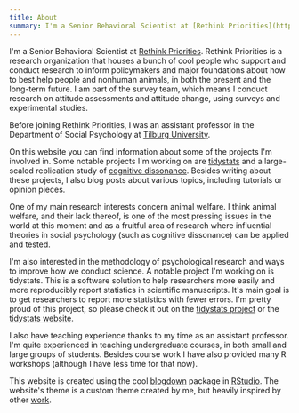 ```yaml
---
title: About
summary: I'm a Senior Behavioral Scientist at [Rethink Priorities](https://rethinkpriorities.org). I am part of the survey team, which means I conduct research on attitude assessments and attitude change, using surveys and experimental designs. Before joining Rethink Priorities, I was an assistant professor in the Department of Social Psychology at [Tilburg University](https://www.tilburguniversity.edu). On this website you can find information about some of the projects I'm involved in. I also blog posts about various topics related to my work.
---
```


I'm a Senior Behavioral Scientist at [Rethink Priorities](https://rethinkpriorities.org). Rethink Priorities is a research organization that houses a bunch of cool people who support and conduct research to inform policymakers and major foundations about how to best help people and nonhuman animals, in both the present and the long-term future. I am part of the survey team, which means I conduct research on attitude assessments and attitude change, using surveys and experimental studies.

Before joining Rethink Priorities, I was an assistant professor in the Department of Social Psychology at [Tilburg University](https://www.tilburguniversity.edu). 

On this website you can find information about some of the projects I'm involved in. Some notable projects I'm working on are [tidystats](/projects/tidystats/) and a large-scaled replication study of [cognitive dissonance](/projects/cognitive-dissonance/). Besides writing about these projects, I also blog posts about various topics, including tutorials or opinion pieces.

One of my main research interests concern animal welfare. I think animal welfare, and their lack thereof, is one of the most pressing issues in the world at this moment and as a fruitful area of research where influential theories in social psychology (such as cognitive dissonance) can be applied and tested.

I'm also interested in the methodology of psychological research and ways to improve how we conduct science. A notable project I'm working on is tidystats. This is a software solution to help researchers more easily and more reproducibly report statistics in scientific manuscripts. It's main goal is to get researchers to report more statistics with fewer errors. I'm pretty proud of this project, so please check it out on the [tidystats project](/projects/tidystats/) or the [tidystats website](https://tidystats.io).

I also have teaching experience thanks to my time as an assistant professor. I'm quite experienced in teaching undergraduate courses, in both small and large groups of students. Besides course work I have also provided many R workshops (although I have less time for that now). 

This website is created using the cool [blogdown](https://bookdown.org/yihui/blogdown/) package in [RStudio](https://www.rstudio.com). The website's theme is a custom theme created by me, but heavily inspired by other [work](https://threejs-journey.xyz).
